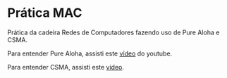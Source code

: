 # Prática MAC
Prática da cadeira Redes de Computadores fazendo uso de Pure Aloha e CSMA.


Para entender Pure Aloha, assisti este [vídeo](https://www.youtube.com/watch?v=j4-r0e7DjqY) do youtube.

Para entender CSMA, assisti este [video](https://www.youtube.com/watch?v=iKn0GzF5-IU).

